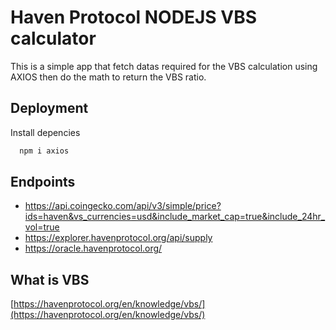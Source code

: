 # Haven Protocol NODEJS VBS calculator

This is a simple app that fetch datas required for the VBS calculation using AXIOS then do the math to return the VBS ratio.



## Deployment

Install depencies

```bash
  npm i axios
```


## Endpoints

- https://api.coingecko.com/api/v3/simple/price?ids=haven&vs_currencies=usd&include_market_cap=true&include_24hr_vol=true
- https://explorer.havenprotocol.org/api/supply
- https://oracle.havenprotocol.org/



## What is VBS

[https://havenprotocol.org/en/knowledge/vbs/](https://havenprotocol.org/en/knowledge/vbs/)

